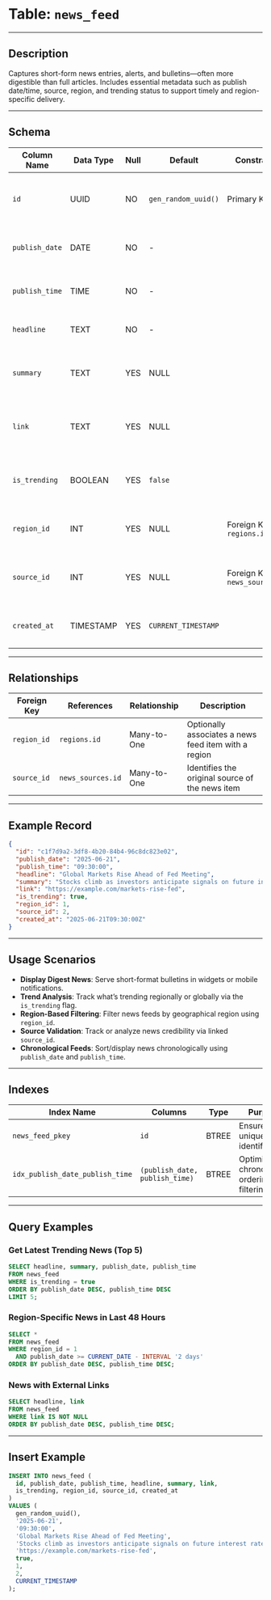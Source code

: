# Table: `news_feed`

---

## Description

Captures short-form news entries, alerts, and bulletins—often more digestible than full articles. Includes essential metadata such as publish date/time, source, region, and trending status to support timely and region-specific delivery.

---

## Schema

| Column Name    | Data Type | Null | Default             | Constraints                     | Description                                      |
| -------------- | --------- | ---- | ------------------- | ------------------------------- | ------------------------------------------------ |
| `id`           | UUID      | NO   | `gen_random_uuid()` | Primary Key                     | Unique identifier for the news feed entry        |
| `publish_date` | DATE      | NO   | -                   |                                 | The date the news feed was published             |
| `publish_time` | TIME      | NO   | -                   |                                 | The time the news feed was published             |
| `headline`     | TEXT      | NO   | -                   |                                 | Title or main line of the news                   |
| `summary`      | TEXT      | YES  | NULL                |                                 | Optional short summary of the news content       |
| `link`         | TEXT      | YES  | NULL                |                                 | Optional external link to full content or source |
| `is_trending`  | BOOLEAN   | YES  | `false`             |                                 | Marks whether the item is currently trending     |
| `region_id`    | INT       | YES  | NULL                | Foreign Key → `regions.id`      | Optionally links the news to a region            |
| `source_id`    | INT       | YES  | NULL                | Foreign Key → `news_sources.id` | Links to the original source of the news item    |
| `created_at`   | TIMESTAMP | YES  | `CURRENT_TIMESTAMP` |                                 | Timestamp when the record was created            |

---

## Relationships

| Foreign Key | References        | Relationship | Description                                          |
| ----------- | ----------------- | ------------ | ---------------------------------------------------- |
| `region_id` | `regions.id`      | Many-to-One  | Optionally associates a news feed item with a region |
| `source_id` | `news_sources.id` | Many-to-One  | Identifies the original source of the news item      |

---

## Example Record

```json
{
  "id": "c1f7d9a2-3df8-4b20-84b4-96c8dc823e02",
  "publish_date": "2025-06-21",
  "publish_time": "09:30:00",
  "headline": "Global Markets Rise Ahead of Fed Meeting",
  "summary": "Stocks climb as investors anticipate signals on future interest rates.",
  "link": "https://example.com/markets-rise-fed",
  "is_trending": true,
  "region_id": 1,
  "source_id": 2,
  "created_at": "2025-06-21T09:30:00Z"
}
```

---

## Usage Scenarios

* **Display Digest News**: Serve short-format bulletins in widgets or mobile notifications.
* **Trend Analysis**: Track what’s trending regionally or globally via the `is_trending` flag.
* **Region-Based Filtering**: Filter news feeds by geographical region using `region_id`.
* **Source Validation**: Track or analyze news credibility via linked `source_id`.
* **Chronological Feeds**: Sort/display news chronologically using `publish_date` and `publish_time`.

---

## Indexes

| Index Name                      | Columns                        | Type  | Purpose                                        |
| ------------------------------- | ------------------------------ | ----- | ---------------------------------------------- |
| `news_feed_pkey`                | `id`                           | BTREE | Ensures unique identification                  |
| `idx_publish_date_publish_time` | `(publish_date, publish_time)` | BTREE | Optimizes chronological ordering and filtering |

---

## Query Examples

### Get Latest Trending News (Top 5)

```sql
SELECT headline, summary, publish_date, publish_time
FROM news_feed
WHERE is_trending = true
ORDER BY publish_date DESC, publish_time DESC
LIMIT 5;
```

### Region-Specific News in Last 48 Hours

```sql
SELECT *
FROM news_feed
WHERE region_id = 1
  AND publish_date >= CURRENT_DATE - INTERVAL '2 days'
ORDER BY publish_date DESC, publish_time DESC;
```

### News with External Links

```sql
SELECT headline, link
FROM news_feed
WHERE link IS NOT NULL
ORDER BY publish_date DESC, publish_time DESC;
```

---

## Insert Example

```sql
INSERT INTO news_feed (
  id, publish_date, publish_time, headline, summary, link,
  is_trending, region_id, source_id, created_at
)
VALUES (
  gen_random_uuid(),
  '2025-06-21',
  '09:30:00',
  'Global Markets Rise Ahead of Fed Meeting',
  'Stocks climb as investors anticipate signals on future interest rates.',
  'https://example.com/markets-rise-fed',
  true,
  1,
  2,
  CURRENT_TIMESTAMP
);
```